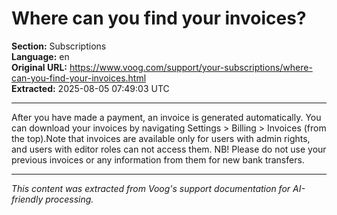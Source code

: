 # Where can you find your invoices?

**Section:** Subscriptions  
**Language:** en  
**Original URL:** https://www.voog.com/support/your-subscriptions/where-can-you-find-your-invoices.html  
**Extracted:** 2025-08-05 07:49:03 UTC

---

After you have made a payment, an invoice is generated automatically. You can download your invoices by navigating Settings > Billing > Invoices (from the top).Note that invoices are available only for users with admin rights, and users with editor roles can not access them.
NB! Please do not use your previous invoices or any information from them for new bank transfers.

---

*This content was extracted from Voog's support documentation for AI-friendly processing.*
